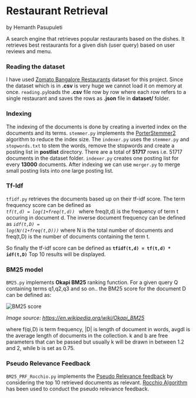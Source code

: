 # Restaurant Retrieval
by Hemanth Pasupuleti 

A search engine that retrieves popular restaurants based on the dishes. It retrieves best restaurants for a given dish (user query) based on user reviews and menu.

### Reading the dataset
I have used [Zomato Bangalore Restaurants](https://www.kaggle.com/himanshupoddar/zomato-bangalore-restaurants) dataset for this project.
Since the dataset which is in **.csv** is very huge we cannot load it on memory at once. 
<code>reading.py</code>loads the **.csv** file row by row where each row refers to a single restaurant and saves the rows as **.json** file in **dataset/** folder.

### Indexing
The indexing of the documents is done by creating a inverted index on the documents and its terms. <code>stemmer.py</code> implements the [PorterStemmer2](http://snowball.tartarus.org/algorithms/english/stemmer.html) algorithm to reduce the index size. The <code>indexer.py</code> uses the <code>stemmer.py</code> and <code>stopwords.txt</code> to stem the words, remove the stopwords and create a posting list in **postlist** directory.
There are a total of **51717** rows i.e. 51717 documents in the dataset folder. 
<code>indexer.py</code> creates one posting list for every **13000** documents.
After indexing we can use <code>merger.py</code> to merge small posting lists into one large posting list.

### Tf-Idf 
<code>tfidf.py</code> retrieves the documents based up on their tf-idf score.
The term frequency score can be defined as <code> *tf(t,d) = log(1+freq(t,d))* </code> where freq(t,d) is the frequency of term t occuring in document d.
The inverse document frequency can be defined as <code>*idf(t,D) = log(N/(1+freq(t,D)))*</code> where N is the total number of documents and freq(t,D) is the number of documents containing the term t.

So finally the tf-idf score can be defined as <code>**tfidf(t,d) = tf(t,d) * idf(t,D)**</code>
Top 10 results will be displayed.

### BM25 model
<code>BM25.py</code> implements **Okapi BM25** ranking function. 
For a given query Q containing terms q1,q2,q3 and so on.. the BM25 score for the document D can be defined as:

![BM25 score](https://wikimedia.org/api/rest_v1/media/math/render/svg/8624885ce5cd14936807927801f6d29c315d3828)

*Image source: https://en.wikipedia.org/wiki/Okapi_BM25*

where f(qi,D) is term frequency, |D| is length of document in words, avgdl is the average length of documents in the collection. k and b are free parameters that can be passed but usually k will be drawn in between 1.2 and 2, while b is set as 0.75.

### Pseudo Relevance Feedback
<code>BM25\_PRF\_Rocchio.py</code> implements the [Pseudo Relevance feedback](https://nlp.stanford.edu/IR-book/html/htmledition/pseudo-relevance-feedback-1.html) by considering the top 10 retrieved documents as relevant. 
[Rocchio Algorithm](https://nlp.stanford.edu/IR-book/html/htmledition/the-underlying-theory-1.html) has been used to conduct the pseudo relevance feedback.
